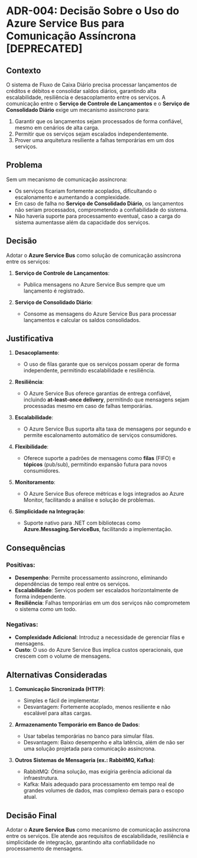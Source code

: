 # ADR-004: Decisão Sobre o Uso do Azure Service Bus para Comunicação Assíncrona [DEPRECATED]

## Contexto

O sistema de Fluxo de Caixa Diário precisa processar lançamentos de créditos e débitos e consolidar saldos diários, garantindo alta escalabilidade, resiliência e desacoplamento entre os serviços. A comunicação entre o **Serviço de Controle de Lançamentos** e o **Serviço de Consolidado Diário** exige um mecanismo assíncrono para:

1. Garantir que os lançamentos sejam processados de forma confiável, mesmo em cenários de alta carga.
2. Permitir que os serviços sejam escalados independentemente.
3. Prover uma arquitetura resiliente a falhas temporárias em um dos serviços.

## Problema

Sem um mecanismo de comunicação assíncrona:
- Os serviços ficariam fortemente acoplados, dificultando o escalonamento e aumentando a complexidade.
- Em caso de falha no **Serviço de Consolidado Diário**, os lançamentos não seriam processados, comprometendo a confiabilidade do sistema.
- Não haveria suporte para processamento eventual, caso a carga do sistema aumentasse além da capacidade dos serviços.

## Decisão

Adotar o **Azure Service Bus** como solução de comunicação assíncrona entre os serviços:

1. **Serviço de Controle de Lançamentos**:
   - Publica mensagens no Azure Service Bus sempre que um lançamento é registrado.

2. **Serviço de Consolidado Diário**:
   - Consome as mensagens do Azure Service Bus para processar lançamentos e calcular os saldos consolidados.

## Justificativa

1. **Desacoplamento**:
   - O uso de filas garante que os serviços possam operar de forma independente, permitindo escalabilidade e resiliência.

2. **Resiliência**:
   - O Azure Service Bus oferece garantias de entrega confiável, incluindo **at-least-once delivery**, permitindo que mensagens sejam processadas mesmo em caso de falhas temporárias.

3. **Escalabilidade**:
   - O Azure Service Bus suporta alta taxa de mensagens por segundo e permite escalonamento automático de serviços consumidores.

4. **Flexibilidade**:
   - Oferece suporte a padrões de mensagens como **filas** (FIFO) e **tópicos** (pub/sub), permitindo expansão futura para novos consumidores.

5. **Monitoramento**:
   - O Azure Service Bus oferece métricas e logs integrados ao Azure Monitor, facilitando a análise e solução de problemas.

6. **Simplicidade na Integração**:
   - Suporte nativo para .NET com bibliotecas como **Azure.Messaging.ServiceBus**, facilitando a implementação.

## Consequências

### Positivas:

- **Desempenho**: Permite processamento assíncrono, eliminando dependências de tempo real entre os serviços.
- **Escalabilidade**: Serviços podem ser escalados horizontalmente de forma independente.
- **Resiliência**: Falhas temporárias em um dos serviços não comprometem o sistema como um todo.

### Negativas:

- **Complexidade Adicional**: Introduz a necessidade de gerenciar filas e mensagens.
- **Custo**: O uso do Azure Service Bus implica custos operacionais, que crescem com o volume de mensagens.

## Alternativas Consideradas

1. **Comunicação Sincronizada (HTTP)**:
   - Simples e fácil de implementar.
   - Desvantagem: Fortemente acoplado, menos resiliente e não escalável para altas cargas.

2. **Armazenamento Temporário em Banco de Dados**:
   - Usar tabelas temporárias no banco para simular filas.
   - Desvantagem: Baixo desempenho e alta latência, além de não ser uma solução projetada para comunicação assíncrona.

3. **Outros Sistemas de Mensageria (ex.: RabbitMQ, Kafka)**:
   - RabbitMQ: Ótima solução, mas exigiria gerência adicional da infraestrutura.
   - Kafka: Mais adequado para processamento em tempo real de grandes volumes de dados, mas complexo demais para o escopo atual.

## Decisão Final

Adotar o **Azure Service Bus** como mecanismo de comunicação assíncrona entre os serviços. Ele atende aos requisitos de escalabilidade, resiliência e simplicidade de integração, garantindo alta confiabilidade no processamento de mensagens.

